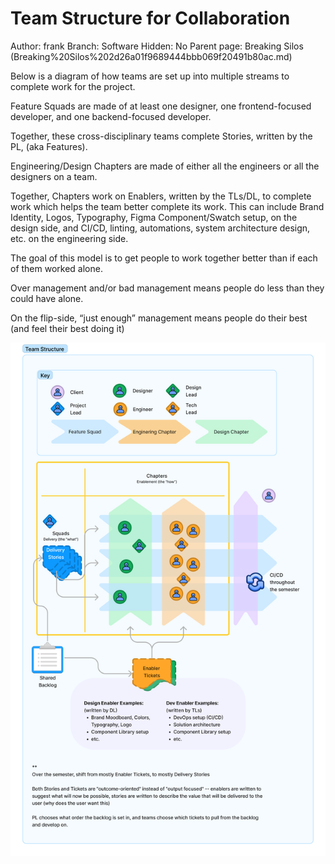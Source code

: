 # Team Structure for Collaboration

Author: frank
Branch: Software
Hidden: No
Parent page: Breaking Silos (Breaking%20Silos%202d26a01f9689444bbb069f20491b80ac.md)

Below is a diagram of how teams are set up into multiple streams to complete work for the project. 

Feature Squads are made of at least one designer, one frontend-focused developer, and one backend-focused developer. 

Together, these cross-disciplinary teams complete Stories, written by the PL, (aka Features).

Engineering/Design Chapters are made of either all the engineers or all the designers on a team. 

Together, Chapters work on Enablers, written by the TLs/DL, to complete work which helps the team better complete its work. This can include Brand Identity, Logos, Typography, Figma Component/Swatch setup, on the design side, and CI/CD, linting, automations, system architecture design, etc. on the engineering side.

The goal of this model is to get people to work together better than if each of them worked alone. 

Over management and/or bad management means people do less than they could have alone. 

On the flip-side, “just enough” management means people do their best (and feel their best doing it)

![Untitled](Team%20Structure%20for%20Collaboration%204f7be20b762141c582917dee2fc734e2/Untitled.png)